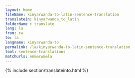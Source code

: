 ```yaml
---
layout: home
fileName: kinyarwanda-to-latin-sentence-translation
translatein: kinyarwanda_to_latin
folderName : translate
lang: la
from: rw
to: la
langname: kinyarwanda-to
permalink: /la/kinyarwanda-to-latin-sentence-translation
tool: sentence-translations
matchurls: en&&rw&&la
---
```

{% include section/translateinto.html %}
